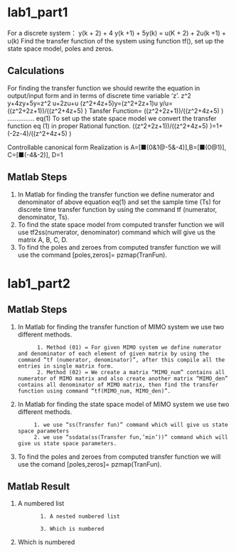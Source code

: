 # lab1_part1
For a discrete system：
y(k + 2) + 4 y(k +1) + 5y(k) = u(K + 2) + 2u(k +1) + u(k)
Find the transfer function of the system using function tf(), set up the state space model, poles and zeros.

## Calculations
For finding the transfer function we should rewrite the equation in output/input form
and in terms of discrete time variable ‘z’.
z^2 y+4zy+5y=z^2 u+2zu+u
(z^2+4z+5)y=(z^2+2z+1)u
y/u=  ((z^2+2z+1))/((z^2+4z+5) )
Tansfer Function=  ((z^2+2z+1))/((z^2+4z+5) )    ……………   eq(1)
To set up the state space model we convert the transfer function eq (1) in proper Rational function.
((z^2+2z+1))/((z^2+4z+5) )=1+(-2z-4)/((z^2+4z+5) )

Controllable canonical form Realization is 
A=[■(0&1@-5&-4)],B=[■(0@1)],      C=[■(-4&-2)],       D=1

## Matlab Steps 
1) In Matlab for finding the transfer function we define numerator and denominator of above equation eq(1) and set the sample time (Ts) for discrete time transfer function by using the command tf (numerator, denominator, Ts).
2) To find the state space model from computed transfer function we will use tf2ss(numerator, denominator) command which will give us the matrix A, B, C, D.
3) To find the poles and zeroes from computed transfer function we will use the command [poles,zeros]= pzmap(TranFun).

# lab1_part2

## Matlab Steps 
1. In Matlab for finding the transfer function of MIMO system we use two different methods.

             1. Method (01) = For given MIMO system we define numerator and denominator of each element of given matrix by using the command “tf (numerator, denominator)”, after this compile all the entries in single matrix form.
             2. Method (02) = We create a matrix “MIMO_num” contains all numerator of MIMO matrix and also create another matrix “MIMO_den” contains all denominator of MIMO matrix, then find the transfer function using command “tf(MIMO_num, MIMO_den)”.
             
2. In Matlab for finding the state space model of MIMO system we use two different methods.

            1. we use “ss(Transfer fun)” command which will give us state space parameters
            2. we use “ssdata(ss(Transfer fun,’min’))” command which will give us state space parameters.
            
3. To find the poles and zeroes from computed transfer function we will use the comand [poles,zeros]= pzmap(TranFun).

## Matlab Result

1. A numbered list

              1. A nested numbered list
              
              3. Which is numbered
2. Which is numbered
